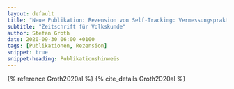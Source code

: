 ```yaml
---
layout: default
title: "Neue Publikation: Rezension von Self-Tracking: Vermessungspraktiken im Kontext von Quantified Self und Diabetes, von L. Wiedemann"
subtitle: "Zeitschrift für Volkskunde"
author: Stefan Groth
date: 2020-09-30 06:00 +0100
tags: [Publikationen, Rezension]
snippet: true
snippet-heading: Publikationshinweis
---
```

{% reference Groth2020al %} {% cite_details Groth2020al %}